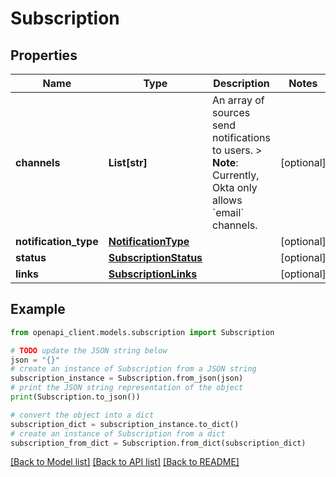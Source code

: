 # Subscription


## Properties

Name | Type | Description | Notes
------------ | ------------- | ------------- | -------------
**channels** | **List[str]** | An array of sources send notifications to users. &gt; **Note**: Currently, Okta only allows &#x60;email&#x60; channels. | [optional] 
**notification_type** | [**NotificationType**](NotificationType.md) |  | [optional] 
**status** | [**SubscriptionStatus**](SubscriptionStatus.md) |  | [optional] 
**links** | [**SubscriptionLinks**](SubscriptionLinks.md) |  | [optional] 

## Example

```python
from openapi_client.models.subscription import Subscription

# TODO update the JSON string below
json = "{}"
# create an instance of Subscription from a JSON string
subscription_instance = Subscription.from_json(json)
# print the JSON string representation of the object
print(Subscription.to_json())

# convert the object into a dict
subscription_dict = subscription_instance.to_dict()
# create an instance of Subscription from a dict
subscription_from_dict = Subscription.from_dict(subscription_dict)
```
[[Back to Model list]](../README.md#documentation-for-models) [[Back to API list]](../README.md#documentation-for-api-endpoints) [[Back to README]](../README.md)


